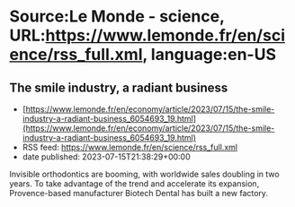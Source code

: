 # Source:Le Monde - science, URL:https://www.lemonde.fr/en/science/rss_full.xml, language:en-US

## The smile industry, a radiant business
 - [https://www.lemonde.fr/en/economy/article/2023/07/15/the-smile-industry-a-radiant-business_6054693_19.html](https://www.lemonde.fr/en/economy/article/2023/07/15/the-smile-industry-a-radiant-business_6054693_19.html)
 - RSS feed: https://www.lemonde.fr/en/science/rss_full.xml
 - date published: 2023-07-15T21:38:29+00:00

Invisible orthodontics are booming, with worldwide sales doubling in two years. To take advantage of the trend and accelerate its expansion, Provence-based manufacturer Biotech Dental has built a new factory.

